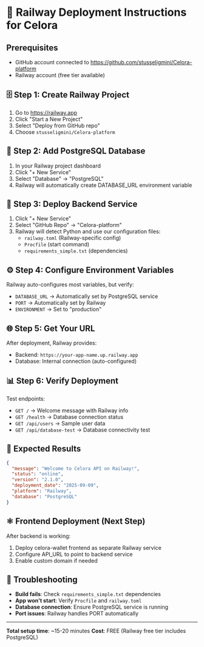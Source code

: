 # 🚂 Railway Deployment Instructions for Celora

## Prerequisites
- GitHub account connected to https://github.com/stusseligmini/Celora-platform
- Railway account (free tier available)

## 🗄️ Step 1: Create Railway Project
1. Go to https://railway.app
2. Click "Start a New Project"
3. Select "Deploy from GitHub repo"
4. Choose `stusseligmini/Celora-platform`

## 💾 Step 2: Add PostgreSQL Database
1. In your Railway project dashboard
2. Click "+ New Service"
3. Select "Database" → "PostgreSQL"
4. Railway will automatically create DATABASE_URL environment variable

## 🐍 Step 3: Deploy Backend Service
1. Click "+ New Service" 
2. Select "GitHub Repo" → "Celora-platform"
3. Railway will detect Python and use our configuration files:
   - `railway.toml` (Railway-specific config)
   - `Procfile` (start command)
   - `requirements_simple.txt` (dependencies)

## ⚙️ Step 4: Configure Environment Variables
Railway auto-configures most variables, but verify:
- `DATABASE_URL` → Automatically set by PostgreSQL service
- `PORT` → Automatically set by Railway
- `ENVIRONMENT` → Set to "production"

## 🌐 Step 5: Get Your URL
After deployment, Railway provides:
- Backend: `https://your-app-name.up.railway.app`
- Database: Internal connection (auto-configured)

## 📊 Step 6: Verify Deployment
Test endpoints:
- `GET /` → Welcome message with Railway info
- `GET /health` → Database connection status
- `GET /api/users` → Sample user data
- `GET /api/database-test` → Database connectivity test

## 🎯 Expected Results
```json
{
  "message": "Welcome to Celora API on Railway!",
  "status": "online",
  "version": "2.1.0",
  "deployment_date": "2025-09-09",
  "platform": "Railway",
  "database": "PostgreSQL"
}
```

## ⚛️ Frontend Deployment (Next Step)
After backend is working:
1. Deploy celora-wallet frontend as separate Railway service
2. Configure API_URL to point to backend service
3. Enable custom domain if needed

## 🔧 Troubleshooting
- **Build fails**: Check `requirements_simple.txt` dependencies
- **App won't start**: Verify `Procfile` and `railway.toml`
- **Database connection**: Ensure PostgreSQL service is running
- **Port issues**: Railway handles PORT automatically

---
**Total setup time**: ~15-20 minutes
**Cost**: FREE (Railway free tier includes PostgreSQL)
